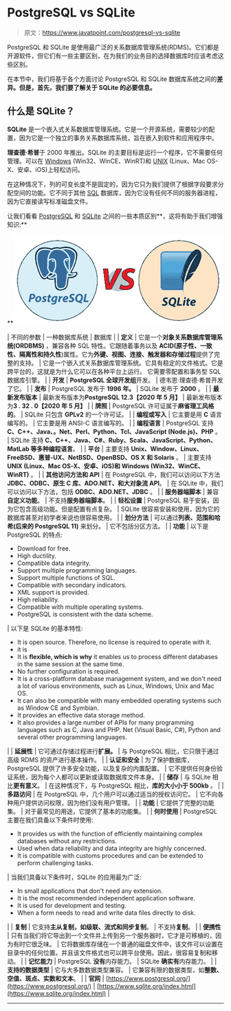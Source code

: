 # PostgreSQL vs SQLite

> 原文：<https://www.javatpoint.com/postgresql-vs-sqlite>

PostgreSQL 和 SQLite 是使用最广泛的关系数据库管理系统(RDMS)。它们都是开源软件，但它们有一些主要区别，在为我们的业务目的选择数据库时应该考虑这些区别。

在本节中，我们将基于各个方面讨论 PostgreSQL 和 SQLite 数据库系统之间的**差异。但是，首先，我们要了解关于 SQLite 的必要信息。**

## 什么是 SQLite？

**SQLite** 是一个嵌入式关系数据库管理系统。它是一个开源系统，需要较少的配置，因为它是一个独立的事务关系数据库系统，旨在嵌入到软件和应用程序中。

**理查德·希普**于 2000 年推出。SQLite 的主要目标是运行一个程序，它不需要任何管理。可以在 [Windows](https://www.javatpoint.com/windows) (Win32、WinCE、WinRT)和 [UNIX](https://www.javatpoint.com/linux-tutorial) (Linux、Mac OS-X、安卓、iOS)上轻松访问。

在这种情况下，列的可变长度不是固定的，因为它只为我们提供了根据字段要求分配空间的功能。它不同于其他 [SQL](https://www.javatpoint.com/sql-tutorial) 数据库，因为它没有任何不同的服务器进程，因为它直接读写标准磁盘文件。

让我们看看 [PostgreSQL](https://www.javatpoint.com/postgresql-tutorial) 和 [SQLite](https://www.javatpoint.com/sqlite-tutorial) 之间的一些本质区别**，这将有助于我们增强知识:**

**![PostgreSQL vs SQLite](img/a86c74cd03b8ca717221df1e9d51c95a.png)

| 不同的参数 | 一种数据库系统 | 数据库 |
| **定义** | 它是一个**对象关系数据库管理系统(ORDBMS)** ，兼容各种 SQL 特性。它跟随着事务以及 **ACID(原子性、一致性、隔离性和持久性**)属性。它为**外键、视图、连接、触发器和存储过程**提供了完整的支持。 | 它是一个嵌入式关系数据库管理系统。它具有稳定的文件格式。它是跨平台的，这就是为什么它可以在各种平台上运行。
它需要零配置和事务型 SQL 数据库引擎。 |
| **开发** | **PostgreSQL 全球开发组**开发。 | 德韦恩·理查德·希普开发了它。 |
| **发布** | PostgreSQL 发布于 **1996 年。** | SQLite 发布于 **2000** 。 |
| **最新发布版本** | 最新发布版本为**PostgreSQL 12.3【2020 年 5 月】** | 最新发布版本为**3 . 32 . 0【2020 年 5 月】** |
| **牌照** | PostgreSQL 许可证属于**麻省理工风格的**。 | SQLite 只包含 **GPLv2** 的一个许可证。 |
| **编程或写入** | 它主要是用 **C** 语言编写的。 | 它主要是用 ANSI-C 语言编写的。 |
| **编程语言** | PostgreSQL 支持 **C、C++、Java、。Net、Perl、Python、Tcl、JavaScript (Node.js)、PHP** 。 | SQLite 支持 **C、C++、Java、C#、Ruby、Scala、JavaScript、Python、MatLab 等多种编程语言**。 |
| **平台** | 主要支持 **Unix、Window、Linux、FreeBSD、惠普-UX、NetBSD、OpenBSD、OS X 和 Solaris** 。 | 主要支持 **UNIX (Linux、Mac OS-X、安卓、iOS)和 Windows (Win32、WinCE、WinRT)** 。 |
| **其他访问方法和 API** | 在 PostgreSQL 中，我们可以访问以下方法 **JDBC、ODBC、原生 C 库、ADO.NET、**和**大对象流 API**。 | 在 SQLite 中，我们可以访问以下方法，包括 **ODBC、ADO.NET、JDBC** 。 |
| **服务器端脚本** | 兼容**自定义功能**。 | 不支持**服务器端脚本**。 |
| **轻松设置** | PostgreSQL 易于安装，因为它包含高级功能。但是配置有点复杂。 | SQLite 很容易安装和使用，因为它的数据库甚至对初学者来说也很容易使用。 |
| **划分方法** | 可以通过**列表、范围和哈希(后来的 PostgreSQL 11)** 来划分。 | 它不包括分区方法。 |
| **功能** | 以下是 PostgreSQL 的特点:

*   Download for free.
*   High ductility.
*   Compatible data integrity.
*   Support multiple programming languages.
*   Support multiple functions of SQL.
*   Compatible with secondary indicators.
*   XML support is provided.
*   High reliability.
*   Compatible with multiple operating systems.
*   PostgreSQL is consistent with the data scheme.

 | 以下是 SQLite 的基本特性:

*   It is open source. Therefore, no license is required to operate with it.
*   it is
*   It is **flexible, which is why** it enables us to process different databases in the same session at the same time.
*   No further configuration is required.
*   It is a cross-platform database management system, and we don't need a lot of various environments, such as Linux, Windows, Unix and Mac OS.
*   It can also be compatible with many embedded operating systems such as Window CE and Symbian.
*   It provides an effective data storage method.
*   It also provides a large number of APIs for many programming languages such as C, Java and PHP. Net (Visual Basic, C#), Python and several other programming languages.

 |
| **延展性** | 它可通过存储过程进行**扩展。** | 与 PostgreSQL 相比，它只限于通过高级 RDMS 的资产进行基本操作。 |
| **认证和安全** | 为了保护数据库，PostgreSQL 提供了许多安全功能，以及复杂的内置配置。 | 它不提供任何身份验证系统，因为每个人都可以更新或读取数据库文件本身。 |
| **储存** | 与 SQLite 相比**更有意义**。 | 在这种情况下，与 PostgreSQL 相比，**库的大小小于 500kb** 。 |
| **多路访问** | 在 PostgreSQL 中，几个用户可以通过适当的授权访问它。 | 它不向各种用户提供访问权限，因为他们没有用户管理。 |
| **功能** | 它提供了完整的功能集。 | 对于最常见的用途，它提供了基本的功能集。 |
| **何时使用** | PostgreSQL 主要在我们具备以下条件时使用:

*   It provides us with the function of efficiently maintaining complex databases without any restrictions.
*   Used when data reliability and data integrity are highly concerned.
*   It is compatible with customs procedures and can be extended to perform challenging tasks.

 | 当我们具备以下条件时，SQLite 的应用最为广泛:

*   In small applications that don't need any extension.
*   It is the most recommended independent application software.
*   It is used for development and testing.
*   When a form needs to read and write data files directly to disk.

 |
| **复制** | 它支持**主从复制，如级联、流式和同步复制**。 | 不支持**复制**。 |
| **便携性** | 只有当我们将它导出到一个文件并上传到另一个服务器时，它才是可移植的，因为有时它很乏味。 | 它将数据库存储在一个普通的磁盘文件中，该文件可以设置在目录中的任何位置。并且该文件格式也可以跨平台使用。因此，很容易复制和移动。 |
| **记忆能力** | PostgreSQL **没有**内存能力。 | SQLite **确实有**内存能力。 |
| **支持的数据类型** | 它与大多数数据类型兼容。 | 它兼容有限的数据类型，如**整数、空值、斑点、实数和文本**。 |
| **官网** | [https://www.postgresql.org/](https://www.postgresql.org/) | [https://www.sqlite.org/index.html](https://www.sqlite.org/index.html) |

* * ***